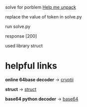 solve for porblem [Help me unpack](https://hackattic.com/challenges/help_me_unpack)

replace the value of token in solve.py

run solve.py

response [200]

used library struct

**helpful links**
==
**online 64base decoder** &rarr; [cryptii](https://cryptii.com/pipes/base64-to-hex)

**struct** &rarr; [struct](https://docs.python.org/3.6/library/struct.html#format-characters)

**base64 python decoder** &rarr; [base64](https://docs.python.org/3/library/base64.html)